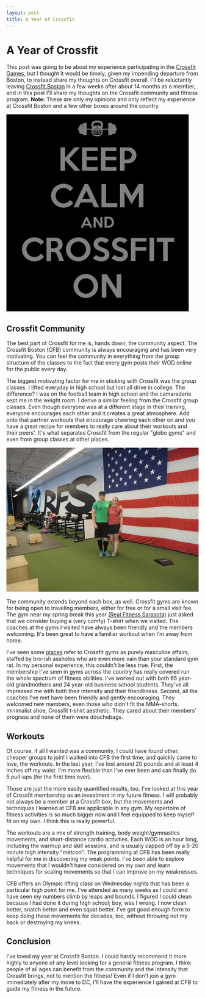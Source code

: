```yaml
---
layout: post
title: A Year of Crossfit
---
```


A Year of Crossfit
==================

This post was going to be about my experience participating in the [Crossfit Games][games], but I thought it would be timely, given my impending departure from Boston, to instead share my thoughts on Crossfit overall. I'll be reluctantly leaving [Crossfit Boston][CFB] in a few weeks after about 14 months as a member, and in this post I'll share my thoughts on the Crossfit community and fitness program. **Note:** These are only my opinions and only reflect my experience at Crossfit Boston and a few other boxes around the country.

![](/images/keep-calm-and-crossfit.png)

Crossfit Community
------------------

The best part of Crossfit for me is, hands down, the community aspect. The Crossfit Boston (CFB) community is always encouraging and has been very motivating. You can feel the community in everything from the group structure of the classes to the fact that every gym posts their WOD online for the public every day.

The biggest motivating factor for me in sticking with Crossfit was the group classes. I lifted everyday in high school but lost all drive in college. The difference? I was on the football team in high school and the camaraderie kept me in the weight room. I derive a similar feeling from the Crossfit group classes. Even though everyone was at a different stage in their training, everyone encourages each other and it creates a great atmosphere. Add onto that partner workouts that encourage cheering each other on and you have a great recipe for members to really care about their workouts and their peers'. It's what separates Crossfit from the regular "globo gyms" and even from group classes at other places.

![Visiting Real Fitness Sarasota](/images/Crossfit_RFS.JPG)

The community extends beyond each box, as well. Crossfit gyms are known for being open to traveling members, either for free or for a small visit fee. The gym near my spring break this year [(Real Fitness Sarasota)][RFS] just asked that we consider buying a (very comfy) T-shirt when we visited. The coaches at the gyms I visited have always been friendly and the members welcoming. It's been great to have a familiar workout when I'm away from home.

I've seen some [places][gawker] refer to Crossfit gyms as purely masculine affairs, staffed by bro-ish assholes who are even more vain than your standard gym rat. In my personal experience, this couldn't be less true. First, the membership I've seen in gyms across the country has really covered run the whole spectrum of fitness abilities. I've worked out with both 65 year-old grandmothers and 24 year-old business school students. They've all impressed me with both their intensity and their friendliness. Second, all the coaches I've met have been friendly and gently encouraging. They welcomed new members, even those who didn't fit the MMA-shorts, minimalist shoe, Crossfit t-shirt aesthetic. They cared about their members' progress and none of them were douchebags.

Workouts
--------

Of course, if all I wanted was a community, I could have found other, cheaper groups to join! I walked into CFB the first time, and quickly came to love, the workouts. In the last year, I've lost around 20 pounds and at least 4 inches off my waist. I'm more flexible than I've ever been and can finally do 5 pull-ups (for the first time ever).

Those are just the more easily quantified results, too. I've looked at this year of Crossfit membership as an investment in my future fitness. I will probably not always be a member at a Crossfit box, but the movements and techniques I learned at CFB are applicable in any gym. My repertoire of fitness activities is so much bigger now and I feel equipped to keep myself fit on my own. I think this is really powerful.

The workouts are a mix of strength training, body weight/gymnastics movements, and short-distance cardio activities. Each WOD is an hour long, including the warmup and skill sessions, and is usually capped off by a 5-20 minute high intensity "metcon". The programming at CFB has been really helpful for me in discovering my weak points. I've been able to explore movements that I wouldn't have considered on my own and learn techniques for scaling movements so that I can improve on my weaknesses.

CFB offers an Olympic lifting class on Wednesday nights that has been a particular high point for me. I've attended as many weeks as I could and have seen my numbers climb by leaps and bounds. I figured I could clean because I had done it during high school; boy, was I wrong. I now clean better, snatch better and even squat better. I've got good enough form to keep doing these movements for decades, too, without throwing out my back or destroying my knees.

Conclusion
----------

I've loved my year at Crossfit Boston. I could hardly recommend it more highly to anyone of any level looking for a general fitness program. I think people of all ages can benefit from the community and the intensity that Crossfit brings, not to mention the fitness! Even if I don't join a gym immediately after my move to DC, I'll have the experience I gained at CFB to guide my fitness in the future.

[games]: http://games.crossfit.com "Crossfit Games"
[CFB]: http://crossfitboston.com/ "Crossfit Boston Homepage"
[RFS]: http://realfitnesssarasota.com/ "Real Fitness Sarasota Homepage"
[gawker]: https://gawker.com/5925537/crossfit-bros-are-a-new-more-dangerous-form-of-bro
